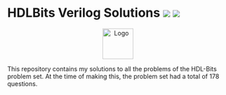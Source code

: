 <h1>HDLBits Verilog Solutions  <img src="https://visitor-badge.glitch.me/badge?page_id=Adrofier.HDLBits-Verilog-Solutions"> <img src="https://img.shields.io/static/v1.svg?label=%E2%AD%90&message=If%20Useful&color=blue"> </h1>
<p align="center">
  <a href="https://hdlbits.01xz.net/wiki/Main_Page">
    <img src="https://hdlbits.01xz.net/images/logo270.png" alt="Logo" width="70" height="70">
  </a> 
</p>

This repository contains my solutions to all the problems of the HDL-Bits problem set. At the time of making this, the problem set had a total of 178 questions.
